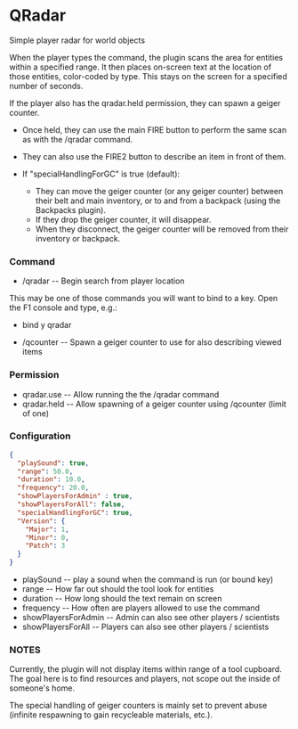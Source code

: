 # QRadar

Simple player radar for world objects

When the player types the command, the plugin scans the area for entities within a specified range.  It then places on-screen text at the location of those entities, color-coded by type.  This stays on the screen for a specified number of seconds.

If the player also has the qradar.held permission, they can spawn a geiger counter.

 - Once held, they can use the main FIRE button to perform the same scan as with the /qradar command.
 - They can also use the FIRE2 button to describe an item in front of them.

 - If "specialHandlingForGC" is true (default):
   - They can move the geiger counter (or any geiger counter) between their belt and main inventory, or to and from a backpack (using the Backpacks plugin).
   - If they drop the geiger counter, it will disappear.
   - When they disconnect, the geiger counter will be removed from their inventory or backpack.

### Command

 - /qradar -- Begin search from player location

 This may be one of those commands you will want to bind to a key.  Open the F1 console and type, e.g.:

  - bind y qradar

 - /qcounter -- Spawn a geiger counter to use for also describing viewed items

### Permission

 - qradar.use -- Allow running the the /qradar command
 - qradar.held -- Allow spawning of a geiger counter using /qcounter (limit of one)

### Configuration
```json
{
  "playSound": true,
  "range": 50.0,
  "duration": 10.0,
  "frequency": 20.0,
  "showPlayersForAdmin" : true,
  "showPlayersForAll": false,
  "specialHandlingForGC": true,
  "Version": {
    "Major": 1,
    "Minor": 0,
    "Patch": 3
  }
}
```

 - playSound -- play a sound when the command is run (or bound key)
 - range -- How far out should the tool look for entities
 - duration -- How long should the text remain on screen
 - frequency -- How often are players allowed to use the command
 - showPlayersForAdmin -- Admin can also see other players / scientists
 - showPlayersForAll -- Players can also see other players / scientists

### NOTES

Currently, the plugin will not display items within range of a tool cupboard.  The goal here is to find resources and players, not scope out the inside of someone's home.

The special handling of geiger counters is mainly set to prevent abuse (infinite respawning to gain recycleable materials, etc.).

